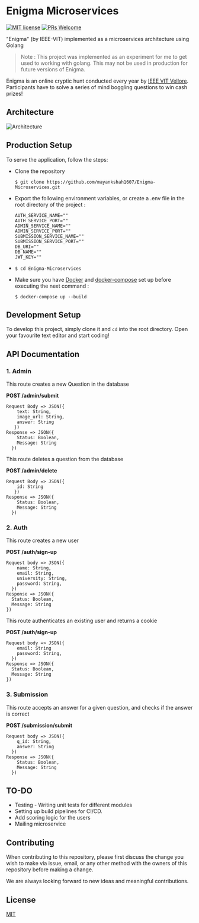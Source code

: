 # Enigma Microservices
[![MIT license](https://img.shields.io/badge/License-MIT-blue.svg)](https://github.com/mayankshah1607/Enigma-Microservices/master/LICENSE) [![PRs Welcome](https://img.shields.io/badge/PRs-welcome-brightgreen.svg?style=flat-square)](http://makeapullrequest.com) 

"Enigma" (by IEEE-VIT) implemented as a microservices architecture using Golang

> Note : This project was implemented as an experiment for me to get used to working with golang. This may not be used in production for future versions of Enigma.

Enigma is an online cryptic hunt conducted every year by [IEEE VIT Vellore](http://ieeevit.com). Participants have to solve a series of mind boggling questions to win cash prizes!

## Architecture
![Architecture](docs/architecture.jpg)

## Production Setup
To serve the application, follow the steps:

* Clone the repository

  ```
  $ git clone https://github.com/mayankshah1607/Enigma-Microservices.git
  ```
* Export the following environment variables, or create a .env file in the root directory of the project :
  ```
  AUTH_SERVICE_NAME=""
  AUTH_SERVICE_PORT=""
  ADMIN_SERVICE_NAME=""
  ADMIN_SERVICE_PORT=""
  SUBMISSION_SERVICE_NAME=""
  SUBMISSION_SERVICE_PORT=""
  DB_URI=""
  DB_NAME=""
  JWT_KEY=""
  ```

* ```
  $ cd Enigma-Microservices
  ```
  
 * Make sure you have [Docker](https://docs.docker.com/v17.09/engine/installation/) and [docker-compose](https://docs.docker.com/compose/install/) set up before executing the next command :
 
    ```
    $ docker-compose up --build
    ```

## Development Setup
To develop this project, simply clone it and `cd` into the root directory. Open your favourite text editor and start coding!

## API Documentation
### 1. Admin
This route creates a new Question in the database

**POST /admin/submit**
```
Request Body => JSON({
    text: String, 
    image_url: String,
    answer: String
   })
Response => JSON({
    Status: Boolean,
    Message: String
  })
```

This route deletes a question from the database

**POST /admin/delete**
```
Request Body => JSON({
    id: String
   })
Response => JSON({
    Status: Boolean,
    Message: String
  })
```

### 2. Auth
This route creates a new user

**POST /auth/sign-up**
```
Request body => JSON({
    name: String,
    email: String,
    university: String,
    password: String,
  })
Response => JSON({
  Status: Boolean,
  Message: String
})
```

This route authenticates an existing user and returns a cookie

**POST /auth/sign-up**
```
Request body => JSON({
    email: String
    password: String,
  })
Response => JSON({
  Status: Boolean,
  Message: String
})
```

### 3. Submission
This route accepts an answer for a given question, and checks if the answer is correct

**POST /submission/submit**
```
Request body => JSON({
    q_id: String,
    answer: String
  })
Response => JSON({
    Status: Boolean,
    Message: String
  })
```

## TO-DO
* Testing - Writing unit tests for different modules
* Setting up build pipelines for CI/CD.
* Add scoring logic for the users
* Mailing microservice

## Contributing 
When contributing to this repository, please first discuss the change you wish to make via issue, email, or any other method with the owners of this repository before making a change.

We are always looking forward to new ideas and meaningful contributions.

## License
[MIT](LICENSE)

